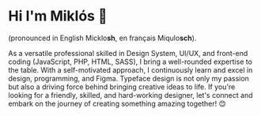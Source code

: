 # Hi I'm Miklós 👋
(pronounced in English Micklo**sh**, en français Miqulo**sch**).

As a versatile professional skilled in Design System, UI/UX, and front-end coding (JavaScript, PHP, HTML, SASS), I bring a well-rounded expertise to the table. With a self-motivated approach, I continuously learn and excel in design, programming, and Figma. Typeface design is not only my passion but also a driving force behind bringing creative ideas to life. If you're looking for a friendly, skilled, and hard-working designer, let's connect and embark on the journey of creating something amazing together! 😊

